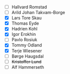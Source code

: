 - [ ] Hallvard Romstad
- [ ] Arild Johan Takvam-Borge
- [X] Lars Tore Skau
- [X] Thomas Eyde
- [X] Hadrien Kohl
- [X] Igor Erokhin
- [ ] Pavlo Rosiuk
- [X] Tommy Odland
- [X] Terje Wiesener
- [ ] Børge Haugsdal
- [ ] ~~Kristoffer Lund~~
- [ ] Alf Hammerseth
